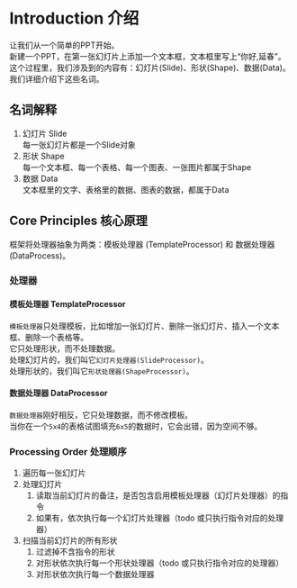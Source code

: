 # Introduction 介绍
让我们从一个简单的PPT开始。  
新建一个PPT，在第一张幻灯片上添加一个文本框，文本框里写上“你好,延春”。  
这个过程里，我们涉及到的内容有：幻灯片(Slide)、形状(Shape)、数据(Data)。  
我们详细介绍下这些名词。

## 名词解释
1. 幻灯片 Slide  
   每一张幻灯片都是一个Slide对象
2. 形状 Shape  
   每一个文本框、每一个表格、每一个图表、一张图片都属于Shape
3. 数据 Data  
   文本框里的文字、表格里的数据、图表的数据，都属于Data

## Core Principles 核心原理
框架将处理器抽象为两类：模板处理器 (TemplateProcessor) 和 数据处理器(DataProcess)。  

### 处理器
#### 模板处理器 TemplateProcessor
`模板处理器`只处理模板，比如增加一张幻灯片、删除一张幻灯片、插入一个文本框、删除一个表格等。  
它只处理形状，而不处理数据。  
处理幻灯片的，我们叫它`幻灯片处理器(SlideProcessor)`。  
处理形状的，我们叫它`形状处理器(ShapeProcessor)`。

#### 数据处理器 DataProcessor
`数据处理器`刚好相反，它只处理数据，而不修改模板。  
当你在一个`5x4`的表格试图填充`6x5`的数据时，它会出错，因为空间不够。

### Processing Order 处理顺序
1. 遍历每一张幻灯片
2. 处理幻灯片
   1. 读取当前幻灯片的备注，是否包含启用模板处理器（幻灯片处理器）的指令
   2. 如果有，依次执行每一个幻灯片处理器（todo 或只执行指令对应的处理器）
3. 扫描当前幻灯片的所有形状
   1. 过滤掉不含指令的形状
   2. 对形状依次执行每一个形状处理器（todo 或只执行指令对应的处理器）
   3. 对形状依次执行每一个数据处理器